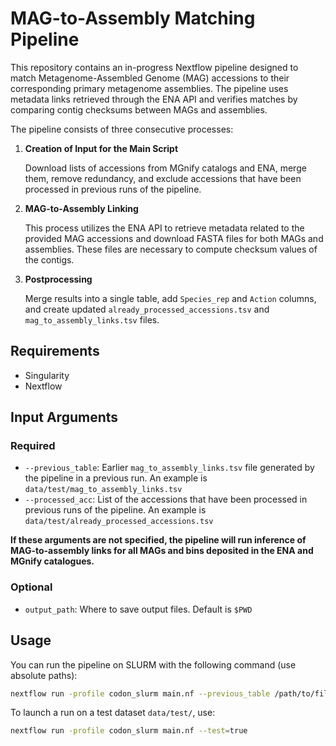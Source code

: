 # MAG-to-Assembly Matching Pipeline

This repository contains an in-progress Nextflow pipeline designed to match Metagenome-Assembled Genome (MAG) accessions to their corresponding primary metagenome assemblies. The pipeline uses metadata links retrieved through the ENA API and verifies matches by comparing contig checksums between MAGs and assemblies.

The pipeline consists of three consecutive processes:

1. **Creation of Input for the Main Script**

   Download lists of accessions from MGnify catalogs and ENA, merge them, remove redundancy, and exclude accessions that have been processed in previous runs of the pipeline.

2. **MAG-to-Assembly Linking**

   This process utilizes the ENA API to retrieve metadata related to the provided MAG accessions and download FASTA files for both MAGs and assemblies. These files are necessary to compute checksum values of the contigs.

3. **Postprocessing**

   Merge results into a single table, add `Species_rep` and `Action` columns, and create updated `already_processed_accessions.tsv` and `mag_to_assembly_links.tsv` files.

## Requirements

- Singularity
- Nextflow

## Input Arguments
 ### Required 
- `--previous_table`: Earlier `mag_to_assembly_links.tsv` file generated by the pipeline in a previous run. An example is `data/test/mag_to_assembly_links.tsv`
- `--processed_acc`: List of the accessions that have been processed in previous runs of the pipeline. An example is `data/test/already_processed_accessions.tsv`

__If these arguments are not specified, the pipeline will run inference of MAG-to-assembly links for all MAGs and bins deposited in the ENA and MGnify catalogues.__

### Optional 
- `output_path`: Where to save output files. Default is `$PWD`

## Usage

You can run the pipeline on SLURM with the following command (use absolute paths):

```bash
nextflow run -profile codon_slurm main.nf --previous_table /path/to/file.tsv --processed_acc /path/to/file.tsv
```

To launch a run on a test dataset `data/test/`, use:

```bash
nextflow run -profile codon_slurm main.nf --test=true
```

